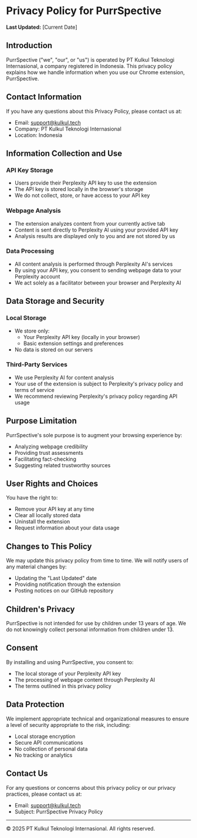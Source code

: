 # Privacy Policy for PurrSpective

**Last Updated:** [Current Date]

## Introduction

PurrSpective ("we", "our", or "us") is operated by PT Kulkul Teknologi Internasional, a company registered in Indonesia. This privacy policy explains how we handle information when you use our Chrome extension, PurrSpective.

## Contact Information

If you have any questions about this Privacy Policy, please contact us at:
- Email: support@kulkul.tech
- Company: PT Kulkul Teknologi Internasional
- Location: Indonesia

## Information Collection and Use

### API Key Storage
- Users provide their Perplexity API key to use the extension
- The API key is stored locally in the browser's storage
- We do not collect, store, or have access to your API key

### Webpage Analysis
- The extension analyzes content from your currently active tab
- Content is sent directly to Perplexity AI using your provided API key
- Analysis results are displayed only to you and are not stored by us

### Data Processing
- All content analysis is performed through Perplexity AI's services
- By using your API key, you consent to sending webpage data to your Perplexity account
- We act solely as a facilitator between your browser and Perplexity AI

## Data Storage and Security

### Local Storage
- We store only:
  - Your Perplexity API key (locally in your browser)
  - Basic extension settings and preferences
- No data is stored on our servers

### Third-Party Services
- We use Perplexity AI for content analysis
- Your use of the extension is subject to Perplexity's privacy policy and terms of service
- We recommend reviewing Perplexity's privacy policy regarding API usage

## Purpose Limitation

PurrSpective's sole purpose is to augment your browsing experience by:
- Analyzing webpage credibility
- Providing trust assessments
- Facilitating fact-checking
- Suggesting related trustworthy sources

## User Rights and Choices

You have the right to:
- Remove your API key at any time
- Clear all locally stored data
- Uninstall the extension
- Request information about your data usage

## Changes to This Policy

We may update this privacy policy from time to time. We will notify users of any material changes by:
- Updating the "Last Updated" date
- Providing notification through the extension
- Posting notices on our GitHub repository

## Children's Privacy

PurrSpective is not intended for use by children under 13 years of age. We do not knowingly collect personal information from children under 13.

## Consent

By installing and using PurrSpective, you consent to:
- The local storage of your Perplexity API key
- The processing of webpage content through Perplexity AI
- The terms outlined in this privacy policy

## Data Protection

We implement appropriate technical and organizational measures to ensure a level of security appropriate to the risk, including:
- Local storage encryption
- Secure API communications
- No collection of personal data
- No tracking or analytics

## Contact Us

For any questions or concerns about this privacy policy or our privacy practices, please contact us at:
- Email: support@kulkul.tech
- Subject: PurrSpective Privacy Policy

---

© 2025 PT Kulkul Teknologi Internasional. All rights reserved. 